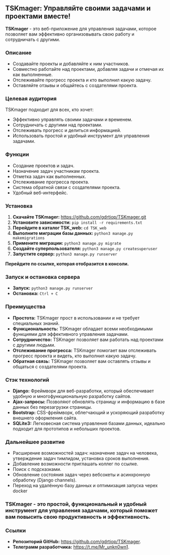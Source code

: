 ## TSKmager: Управляйте своими задачами и проектами вместе!

**TSKmager** - это веб-приложение для управления задачами, которое позволяет вам эффективно организовывать свою работу и сотрудничать с другими.

### Описание

* Создавайте проекты и добавляйте к ним участников.
* Совместно работайте над проектами, добавляя задачи и отмечая их как выполненные.
* Отслеживайте прогресс проекта и кто выполнил какую задачу.
* Оставляйте отзывы и общайтесь с создателями проекта.

### Целевая аудитория

TSKmager подходит для всех, кто хочет:

* Эффективно управлять своими задачами и временем.
* Сотрудничать с другими над проектами.
* Отслеживать прогресс и делиться информацией.
* Использовать простой и удобный инструмент для управления задачами.

### Функции

* Создание проектов и задач.
* Назначение задач участникам проекта.
* Отметка задач как выполненных.
* Отслеживание прогресса проекта.
* Система обратной связи с создателями проекта.
* Удобный веб-интерфейс.

### Установка

1. **Скачайте TSKmager:** https://github.com/gdrtiop/TSKmager.git
2. **Установите зависимости:** `pip install -r requirements.txt`
3. **Перейдите в каталог TSK_web:** `cd TSK_web`
4. **Выполните миграции базы данных:** `python3 manage.py makemigrations`
5. **Примените миграции:** `python3 manage.py migrate`
6. **Создайте суперпользователя:** `python3 manage.py createsuperuser`
7. **Запустите сервер:** `python3 manage.py runserver`

**Перейдите по ссылке, которая отобразится в консоли.**

### Запуск и остановка сервера

* **Запуск:** `python3 manage.py runserver`
* **Остановка:** `Ctrl + C`

### Преимущества

* **Простота:** TSKmager прост в использовании и не требует специальных знаний.
* **Функциональность:** TSKmager обладает всеми необходимыми функциями для эффективного управления задачами.
* **Сотрудничество:** TSKmager позволяет вам работать над проектами с другими людьми.
* **Отслеживание прогресса:** TSKmager помогает вам отслеживать прогресс проекта и видеть, кто выполнил какую задачу.
* **Обратная связь:** TSKmager позволяет вам оставлять отзывы и общаться с создателями проекта.

### Стэк технологий

* **Django:** Фреймворк для веб-разработки, который обеспечивает удобную и многофункциональную разработку сайтов.
* **Ajax-запросы:** Позволяют обновлять страницу и информацию в базе данных без перезагрузки страницы.
* **Bootstrap:** CSS-фреймворк, облегчающий и ускоряющий разработку внешнего оформления сайта.
* **SQLite3:** Легковесная система управления базами данных, идеально подходит для прототипов и небольших проектов.

### Дальнейшее развитие

* Расширение возможностей задач: назначение задач на человека, утверждение задач тимлидом, установка сроков выполнения.
* Добавление возможности приглашать коллег по ссылке.
* Поиск с подсказками.
* Обновление состояния задач через вебсокеты и асинхронную обработку (Django channels).
* Переход на удалённую базу данных и оптимизация запуска черех docker

### TSKmager - это простой, функциональный и удобный инструмент для управления задачами, который поможет вам повысить свою продуктивность и эффективность.

### Ссылки

* **Репозиторий GitHub:** https://github.com/gdrtiop/TSKmager.
* **Телеграмм разработчика:** https://t.me/Mr_unkn0wn1.